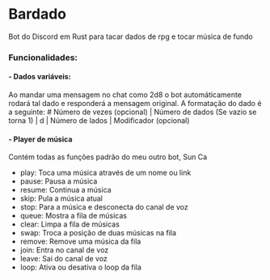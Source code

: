 # Bardado
Bot do Discord em Rust para tacar dados de rpg e tocar música de fundo

### Funcionalidades:

#### - Dados variáveis:
Ao mandar uma mensagem no chat como 2d8 o bot automáticamente rodará tal dado e responderá a mensagem original.
A formatação do dado é a seguinte: # Número de vezes (opcional) | Número de dados (Se vazio se torna 1) | d | Número de lados | Modificador (opcional)

#### - Player de música
Contém todas as funções padrão do meu outro bot, Sun Ca
- play: Toca uma música através de um nome ou link
- pause: Pausa a música
- resume: Continua a música
- skip: Pula a música atual
- stop: Para a música e desconecta do canal de voz
- queue: Mostra a fila de músicas
- clear: Limpa a fila de músicas
- swap: Troca a posição de duas músicas na fila
- remove: Remove uma música da fila
- join: Entra no canal de voz
- leave: Sai do canal de voz
- loop: Ativa ou desativa o loop da fila